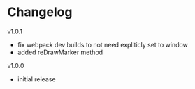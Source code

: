 # Changelog

v1.0.1
- fix webpack dev builds to not need expliticly set to window
- added reDrawMarker method

v1.0.0
- initial release